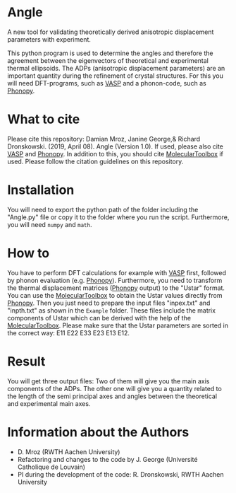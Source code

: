 # Angle
A new tool for validating theoretically derived anisotropic displacement parameters with experiment.

This python program is used to determine the angles and therefore the agreement between the eigenvectors of theoretical and experimental thermal ellipsoids. The ADPs (anisotropic displacement parameters) are an important quantity during the refinement of crystal structures. 
For this you will need DFT-programs, such as [VASP](https://www.vasp.at/) and a phonon-code, such as [Phonopy](https://github.com/atztogo/phonopy).

# What to cite
Please cite this repository: Damian Mroz, Janine George,& Richard Dronskowski. (2019, April 08). Angle (Version 1.0).
If used, please also cite [VASP](https://www.vasp.at/) and [Phonopy](https://github.com/atztogo/phonopy).
In addition to this, you should cite [MolecularToolbox](https://github.com/JaGeo/MolecularToolbox) if used. Please follow the citation guidelines on this repository.

# Installation
You will need to export the python path of the folder including the "Angle.py" file or copy it to the folder where you run the script. Furthermore, you will need `numpy` and `math`.

# How to
You have to perform DFT calculations for example with [VASP](https://www.vasp.at/) first, followed by phonon evaluation (e.g. [Phonopy](https://github.com/atztogo/phonopy)). Furthermore, you need to transform the thermal displacement matrices ([Phonopy](https://github.com/atztogo/phonopy) output) to the "Ustar" format. You can use the [MolecularToolbox](https://github.com/JaGeo/MolecularToolbox) to obtain the Ustar values directly from [Phonopy](https://github.com/atztogo/phonopy).
Then you just need to prepare the input files "inpex.txt" and "inpth.txt" as shown in the `Example` folder. These files include the matrix components of Ustar which can be derived with the help of the [MolecularToolbox](https://github.com/JaGeo/MolecularToolbox). Please make sure that the Ustar parameters are sorted in the correct way: E11 E22 E33 E23 E13 E12.

# Result
You will get three output files: Two of them will give you the main axis components of the ADPs. The other one will give you a quantity related to the length of the semi principal axes and angles between the theoretical and experimental main axes.

# Information about the Authors
* D. Mroz (RWTH Aachen University)
* Refactoring and changes to the code by J. George (Université Catholique de Louvain)
* PI during the development of the code: R. Dronskowski, RWTH Aachen University


